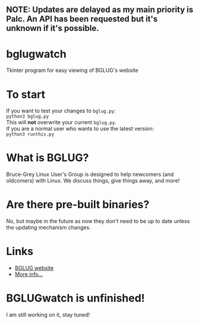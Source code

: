 ## NOTE: Updates are delayed as my main priority is Palc. An API has been requested but it's unknown if it's possible.
# bglugwatch
Tkinter program for easy viewing of BGLUG's website  

# To start
If you want to test your changes to `bglug.py`:    
`python3 bglug.py`  
This will **not** overwrite your current `bglug.py`.  
If you are a normal user who wants to use the latest version:  
`python3 runthis.py`

# What is BGLUG?
Bruce-Grey Linux User's Group is designed to help newcomers (and oldcomers) with Linux. We discuss things, give things away, and more!

# Are there pre-built binaries?
No, but maybe in the future as now they don't need to be up to date unless the updating mechanism changes.

# Links
- [BGLUG website](http://bglug.ca)
- [More info...](https://thetechrobo.github.io/drawer/bginfo.html)

# BGLUGwatch is unfinished!
I am still working on it, stay tuned!
